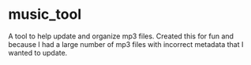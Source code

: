 # music_tool
A tool to help update and organize mp3 files. Created this for fun and because I had a large number of mp3 files with incorrect metadata that I wanted to update. 

